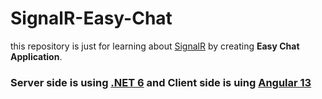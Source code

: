 # SignalR-Easy-Chat

this repository is just for learning about [SignalR](https://docs.microsoft.com/en-us/learn/modules/aspnet-core-signalr/) by creating **Easy Chat Application**.

### Server side is using [.NET 6](https://dotnet.microsoft.com/en-us/) and Client side is uing [Angular 13](https://angular.io/)
